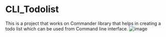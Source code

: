 # CLI_Todolist
This is a project that works on Commander library that helps in creating a todo list which can be used from Command line interface.
![image](https://github.com/user-attachments/assets/c7d28fd9-261c-43f3-bf37-a3da3f6e6bae)
